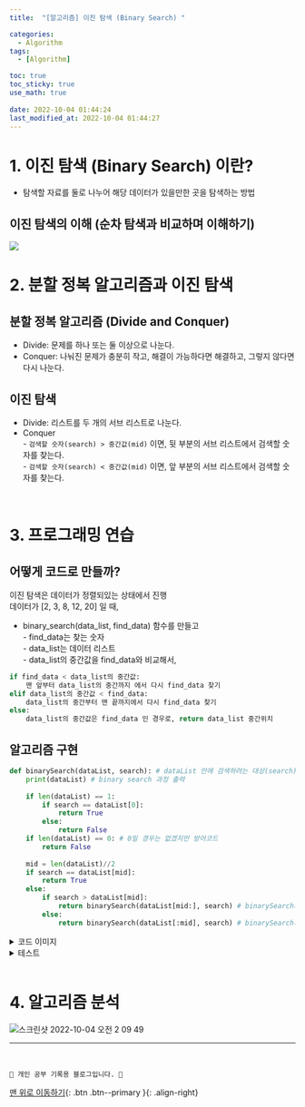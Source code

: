 ```yaml
---
title:  "[알고리즘] 이진 탐색 (Binary Search) "

categories:
  - Algorithm
tags:
  - [Algorithm]

toc: true
toc_sticky: true
use_math: true
 
date: 2022-10-04 01:44:24
last_modified_at: 2022-10-04 01:44:27
---
```


# 1. 이진 탐색 (Binary Search) 이란?
- 탐색할 자료를 둘로 나누어 해당 데이터가 있을만한 곳을 탐색하는 방법

## 이진 탐색의 이해 (순차 탐색과 비교하며 이해하기)
<img src="https://www.mathwarehouse.com/programming/images/binary-vs-linear-search/binary-and-linear-search-animations.gif">

# 2. 분할 정복 알고리즘과 이진 탐색
## 분할 정복 알고리즘 (Divide and Conquer)
- Divide: 문제를 하나 또는 둘 이상으로 나눈다.
- Conquer: 나눠진 문제가 충분히 작고, 해결이 가능하다면 해결하고, 그렇지 않다면 다시 나눈다.

## 이진 탐색
- Divide: 리스트를 두 개의 서브 리스트로 나눈다.
- Conquer<br>- `검색할 숫자(search) > 중간값(mid)` 이면, 뒷 부분의 서브 리스트에서 검색할 숫자를 찾는다.<br>- `검색할 숫자(search) < 중간값(mid)` 이면, 앞 부분의 서브 리스트에서 검색할 숫자를 찾는다.

<br>

# 3. 프로그래밍 연습
## 어떻게 코드로 만들까?
이진 탐색은 데이터가 정렬되있는 상태에서 진행<br>
데이터가 [2, 3, 8, 12, 20] 일 때,
- binary_search(data_list, find_data) 함수를 만들고<br>- find_data는 찾는 숫자<br>- data_list는 데이터 리스트<br>- data_list의 중간값을 find_data와 비교해서,
```py
if find_data < data_list의 중간값:
    맨 앞부터 data_list의 중간까지 에서 다시 find_data 찾기
elif data_list의 중간값 < find_data:
    data_list의 중간부터 맨 끝까지에서 다시 find_data 찾기
else:
    data_list의 중간값은 find_data 인 경우로, return data_list 중간위치
```

## 알고리즘 구현
```py
def binarySearch(dataList, search): # dataList 안에 검색하려는 대상(search)이 있으면 True, 없으면 False
    print(dataList) # binary search 과정 출력
    
    if len(dataList) == 1:
        if search == dataList[0]:
            return True
        else:
            return False
    if len(dataList) == 0: # 0일 경우는 없겠지만 방어코드
        return False
    
    mid = len(dataList)//2
    if search == dataList[mid]:
        return True
    else:
        if search > dataList[mid]:
            return binarySearch(dataList[mid:], search) # binarySearch의 뒷부분만 살리기
        else:
            return binarySearch(dataList[:mid], search) # binarySearch의 앞부분만 살리기
```

<details>
<summary>코드 이미지</summary>
<div markdown="1">   
<img width="911" alt="스크린샷 2022-10-04 오전 2 08 49" src="https://user-images.githubusercontent.com/59405576/193637256-efa94caa-f927-4f8a-9338-6b149d254a3a.png">
</div>
</details>

<details>
<summary>테스트</summary>
<div markdown="1">       
<img width="466" alt="스크린샷 2022-10-04 오전 2 09 00" src="https://user-images.githubusercontent.com/59405576/193637309-c1e0bdc9-a3ea-4221-bc4d-2f980ef68a17.png">
</div>
</details>

<br>

# 4. 알고리즘 분석
![스크린샷 2022-10-04 오전 2 09 49](https://user-images.githubusercontent.com/59405576/193637512-ff059871-ff02-4f14-ab43-4179918979ba.png)








***
<br>


    💛 개인 공부 기록용 블로그입니다. 👻

[맨 위로 이동하기](#){: .btn .btn--primary }{: .align-right}